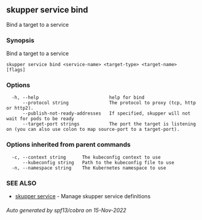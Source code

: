 ## skupper service bind

Bind a target to a service

### Synopsis

Bind a target to a service

```
skupper service bind <service-name> <target-type> <target-name> [flags]
```

### Options

```
  -h, --help                          help for bind
      --protocol string               The protocol to proxy (tcp, http or http2).
      --publish-not-ready-addresses   If specified, skupper will not wait for pods to be ready
      --target-port strings           The port the target is listening on (you can also use colon to map source-port to a target-port).
```

### Options inherited from parent commands

```
  -c, --context string      The kubeconfig context to use
      --kubeconfig string   Path to the kubeconfig file to use
  -n, --namespace string    The Kubernetes namespace to use
```

### SEE ALSO

* [skupper service](skupper_service.md)	 - Manage skupper service definitions

###### Auto generated by spf13/cobra on 15-Nov-2022
